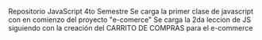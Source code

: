 Repositorio JavaScript 4to Semestre
Se carga la primer clase de javascript con en comienzo del proyecto "e-comerce" 
Se carga la 2da leccion de JS siguiendo con la creación del CARRITO DE COMPRAS para el e-commerce

